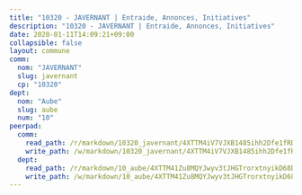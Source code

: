 ```yaml
---
title: "10320 - JAVERNANT | Entraide, Annonces, Initiatives"
description: "10320 - JAVERNANT | Entraide, Annonces, Initiatives"
date: 2020-01-11T14:09:21+09:00
collapsible: false
layout: commune
comm:
  nom: "JAVERNANT"
  slug: javernant
  cp: "10320"
dept:
  nom: "Aube"
  slug: aube
  num: "10"
peerpad:
  comm:
    read_path: /r/markdown/10320_javernant/4XTTM4iV7VJXB1485ihh2Dfe1fRDPPBoYzH9K1B2oHgzFc6pr
    write_path: /w/markdown/10320_javernant/4XTTM4iV7VJXB1485ihh2Dfe1fRDPPBoYzH9K1B2oHgzFc6pr-K3TgUDF14LFVmFhN4By9EDgEiRPV5fsPCLbeAtSt8wxarNqmKw62yvpmw9H8Xivp2aaCZFYWYMedyM8GL4Sn5kjo3AeGqnCH1m2Eef9wYZRfiBbQrfhxGRavKVuVKUXnZLNztexr
  dept:
    read_path: /r/markdown/10_aube/4XTTM41Zu8MQYJwyv3tJHGTrorxtnyikD68DsVemyiZk3ThMz
    write_path: /w/markdown/10_aube/4XTTM41Zu8MQYJwyv3tJHGTrorxtnyikD68DsVemyiZk3ThMz-K3TgTmGUJaeXhcyrKr3gXoqmq82GkfYoTwSCbr39jXo2qoiz4eMZ1zWf94tEK8PkgCEQwZ6j878iec7q7nyW22BbTVtKr2C3mJwkjMoqhPxRA9brvyfx2cZBiMVgJntTtrf7GrDW
---
```


